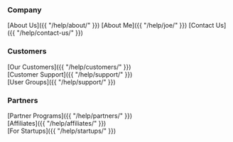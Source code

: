 ---
---

### Company 

[About Us]({{ "/help/about/" }})
[About Me]({{ "/help/joe/" }})
[Contact Us]({{ "/help/contact-us/" }})

### Customers

[Our Customers]({{ "/help/customers/" }})\
[Customer Support]({{ "/help/support/" }})\
[User Groups]({{ "/help/support/" }})

### Partners

[Partner Programs]({{ "/help/partners/" }})\
[Affiliates]({{ "/help/affiliates/" }})\
[For Startups]({{ "/help/startups/" }})
